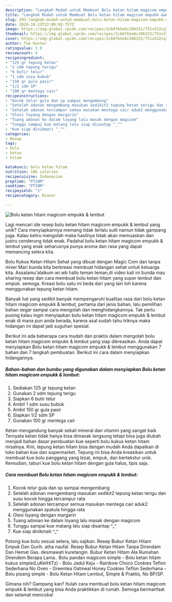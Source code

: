 ```yaml
---
description: "Langkah Mudah untuk Membuat Bolu ketan hitam magicom empukk &amp;amp; lembut, Enak"
title: "Langkah Mudah untuk Membuat Bolu ketan hitam magicom empukk &amp;amp; lembut, Enak"
slug: 293-langkah-mudah-untuk-membuat-bolu-ketan-hitam-magicom-empukk-and-amp-lembut-enak
date: 2020-10-23T22:09:03.757Z
image: https://img-global.cpcdn.com/recipes/2cb6fb5e6c206332/751x532cq70/bolu-ketan-hitam-magicom-empukk-lembut-foto-resep-utama.jpg
thumbnail: https://img-global.cpcdn.com/recipes/2cb6fb5e6c206332/751x532cq70/bolu-ketan-hitam-magicom-empukk-lembut-foto-resep-utama.jpg
cover: https://img-global.cpcdn.com/recipes/2cb6fb5e6c206332/751x532cq70/bolu-ketan-hitam-magicom-empukk-lembut-foto-resep-utama.jpg
author: Tom Hunter
ratingvalue: 3.9
reviewcount: 4
recipeingredient:
- "125 gr tepung ketan"
- "2 sdm tepung terigu"
- "6 butir telur"
- "1 sdm susu bubuk"
- "150 gr gula pasir"
- "1/2 sdm SP"
- "100 gr mentega cair"
recipeinstructions:
- "Kocok telur gula dan sp sampai mengembang"
- "Setelah adonan mengembang masukan sedikit2 tepung ketan terigu dan susu kocok hingga tercampur rata"
- "Setelah adonan tercampur semua masukan mentega cair aduk2 menggunakan spatula hingga rata"
- "Olesi loyang dengan margarin"
- "Tuang adonan ke dalam loyang lalu masak dengan magicom"
- "Tunggu sampai kue matang lalu siap disantap ^_^"
- "Kue siap dinikmati ^_^"
categories:
- Resep
tags:
- bolu
- ketan
- hitam

katakunci: bolu ketan hitam 
nutrition: 186 calories
recipecuisine: Indonesian
preptime: "PT20M"
cooktime: "PT39M"
recipeyield: "1"
recipecategory: Dinner

---
```



![Bolu ketan hitam magicom empukk &amp; lembut](https://img-global.cpcdn.com/recipes/2cb6fb5e6c206332/751x532cq70/bolu-ketan-hitam-magicom-empukk-lembut-foto-resep-utama.jpg)

Lagi mencari ide resep bolu ketan hitam magicom empukk &amp; lembut yang unik? Cara menyiapkannya memang tidak terlalu sulit namun tidak gampang juga. Kalau keliru mengolah maka hasilnya tidak akan memuaskan dan justru cenderung tidak enak. Padahal bolu ketan hitam magicom empukk &amp; lembut yang enak seharusnya punya aroma dan rasa yang dapat memancing selera kita.

Bolu Kukus Ketan Hitam Sehat yang dibuat dengan Magic Com dan tanpa mixer Mari bunda kita berkreasi membuat hidangan sehat untuk keluarga kita. Assalamu&#39;alaikum wr.wb hallo teman teman,di video kali ini bunda mau sharing resep dan cara membuat bolu ketan hitam yang super lembut dan empuk. semoga. Kreasi bolu satu ini beda dari yang lain loh karena menggunakan tepung ketan hitam.

Banyak hal yang sedikit banyak mempengaruhi kualitas rasa dari bolu ketan hitam magicom empukk &amp; lembut, pertama dari jenis bahan, lalu pemilihan bahan segar sampai cara mengolah dan menghidangkannya. Tak perlu pusing kalau ingin menyiapkan bolu ketan hitam magicom empukk &amp; lembut enak di mana pun anda berada, karena asal sudah tahu triknya maka hidangan ini dapat jadi suguhan spesial.


Berikut ini ada beberapa cara mudah dan praktis dalam mengolah bolu ketan hitam magicom empukk &amp; lembut yang siap dikreasikan. Anda dapat menyiapkan Bolu ketan hitam magicom empukk &amp; lembut menggunakan 7 bahan dan 7 langkah pembuatan. Berikut ini cara dalam menyiapkan hidangannya.

<!--inarticleads1-->

##### Bahan-bahan dan bumbu yang digunakan dalam menyiapkan Bolu ketan hitam magicom empukk &amp; lembut:

1. Sediakan 125 gr tepung ketan
1. Gunakan 2 sdm tepung terigu
1. Siapkan 6 butir telur
1. Ambil 1 sdm susu bubuk
1. Ambil 150 gr gula pasir
1. Siapkan 1/2 sdm SP
1. Gunakan 100 gr mentega cair


Ketan mengandung banyak sekali mineral dan vitamin yang sangat baik Ternyata ketan tidak hanya bisa dimasak langsung tetapi bisa juga diubah menjadi bahan dasar pembuatan kue seperti bolu kukus ketan hitam misalnya. Kini, tepung ketan hitam bisa dengan mudah Anda dapatkan di toko bahan kue dan supermarket. Tepung ini bisa Anda kreasikan untuk membuat kue bolu panggang yang lezat, empuk, dan bertekstur unik. Kemudian, taburi kue bolu ketan hitam dengan gula halus, tipis saja. 

<!--inarticleads2-->

##### Cara membuat Bolu ketan hitam magicom empukk &amp; lembut:

1. Kocok telur gula dan sp sampai mengembang
1. Setelah adonan mengembang masukan sedikit2 tepung ketan terigu dan susu kocok hingga tercampur rata
1. Setelah adonan tercampur semua masukan mentega cair aduk2 menggunakan spatula hingga rata
1. Olesi loyang dengan margarin
1. Tuang adonan ke dalam loyang lalu masak dengan magicom
1. Tunggu sampai kue matang lalu siap disantap ^_^
1. Kue siap dinikmati ^_^


Potong kue bolu sesuai selera, lalu sajikan. Resep Bubur Ketan Hitam Empuk Dan Gurih. atha naufal. Resep Bubur Ketan Hitam Tanpa Direndam Dan Hemat Gas. desmawati kuretangin. Bubur Ketan Hitam Ala Rumahan Direndem Berapa Lama.. Bolu pandan magicom simple - Bolu ketan hitam kukus simple(LuKetHiTz) - Bolu Jadul Keju - Rainbow Choco Cookies Teflon Sederhana No Oven - Greentea Oatmeal Honey Cookies Teflon Sederhana - Bolu pisang simple - Bolu Ketan Hitam Lembut, Simple &amp; Praktis, No BP/SP. 

Gimana nih? Gampang kan? Itulah cara membuat bolu ketan hitam magicom empukk &amp; lembut yang bisa Anda praktikkan di rumah. Semoga bermanfaat dan selamat mencoba!
